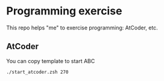 # Programming exercise

This repo helps "me" to exercise programming: AtCoder, etc.

## AtCoder

You can copy template to start ABC

```
./start_atcoder.zsh 270
```
